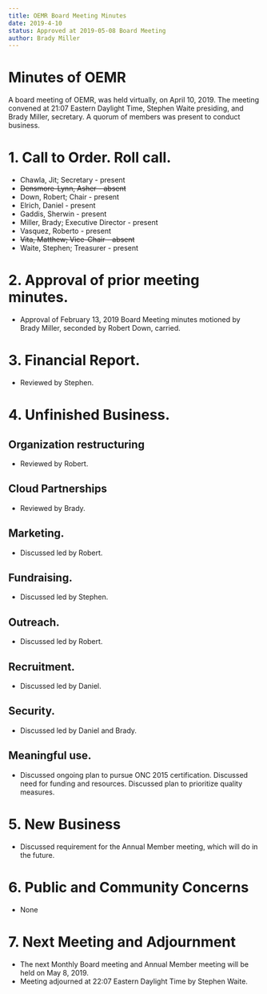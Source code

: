 ```yaml
---
title: OEMR Board Meeting Minutes
date: 2019-4-10
status: Approved at 2019-05-08 Board Meeting
author: Brady Miller
---
```


# Minutes of OEMR

A board meeting of OEMR, was held virtually, on April 10, 2019. The meeting
convened at 21:07 Eastern Daylight Time, Stephen Waite presiding, and Brady Miller,
secretary. A quorum of members was present to conduct business.

# 1. Call to Order. Roll call.

* Chawla, Jit; Secretary - present
* ~~Densmore-Lynn, Asher - absent~~
* Down, Robert; Chair - present
* Elrich, Daniel - present
* Gaddis, Sherwin - present
* Miller, Brady; Executive Director - present
* Vasquez, Roberto - present
* ~~Vita, Matthew; Vice-Chair - absent~~
* Waite, Stephen; Treasurer - present

# 2. Approval of prior meeting minutes.

* Approval of February 13, 2019 Board Meeting minutes motioned by Brady Miller, seconded by Robert Down, carried.

# 3. Financial Report.

* Reviewed by Stephen.

# 4. Unfinished Business.

## Organization restructuring

* Reviewed by Robert.

## Cloud Partnerships

* Reviewed by Brady.

## Marketing.

* Discussed led by Robert.

## Fundraising.

* Discussed led by Stephen.

## Outreach.

* Discussed led by Robert.

## Recruitment.

* Discussed led by Daniel.

## Security.

* Discussed led by Daniel and Brady.

## Meaningful use.

* Discussed ongoing plan to pursue ONC 2015 certification. Discussed need for funding and resources. Discussed plan to prioritize quality measures.

# 5. New Business

* Discussed requirement for the Annual Member meeting, which will do in the future.

# 6. Public and Community Concerns

* None

# 7. Next Meeting and Adjournment

* The next Monthly Board meeting and Annual Member meeting will be held on May 8, 2019.
* Meeting adjourned at 22:07 Eastern Daylight Time by Stephen Waite.
